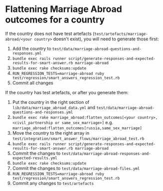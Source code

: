 # Flattening Marriage Abroad outcomes for a country

If the country does not have test artefacts (`test/artefacts/marriage-abroad/<your country>` doesn't exist), you will need to generate those first:

1. Add the country to `test/data/marriage-abroad-questions-and-responses.yml`
2. `bundle exec rails runner script/generate-responses-and-expected-results-for-smart-answer.rb marriage-abroad`
6. `bundle exec rake checksums:update`
3. `RUN_REGRESSION_TESTS=marriage-abroad ruby test/regression/smart_answers_regression_test.rb`
4. Commit all changes

If the country has test artefacts, or after you generate them:

1. Put the country in the right section of `lib/data/marriage_abroad_data.yml` and `test/data/marriage-abroad-questions-and-responses.yml`
2. `bundle exec rake marriage_abroad:flatten_outcomes[<your country>,<civil_partnership or same_sex_marriage>]` e.g. `marriage_abroad:flatten_outcomes[russia,same_sex_marriage]`
3. Move the country to the right array in `test/integration/smart_answer_flows/marriage_abroad_test.rb`
4. `bundle exec rails runner script/generate-responses-and-expected-results-for-smart-answer.rb marriage-abroad`
5. Commit the changes to `test/data/marriage-abroad-responses-and-expected-results.yml`
6. `bundle exec rake checksums:update`
7. Commit the changes to `test/data/marriage-abroad-files.yml`
8. `RUN_REGRESSION_TESTS=marriage-abroad ruby test/regression/smart_answers_regression_test.rb`
9. Commit any changes to `test/artefacts`
